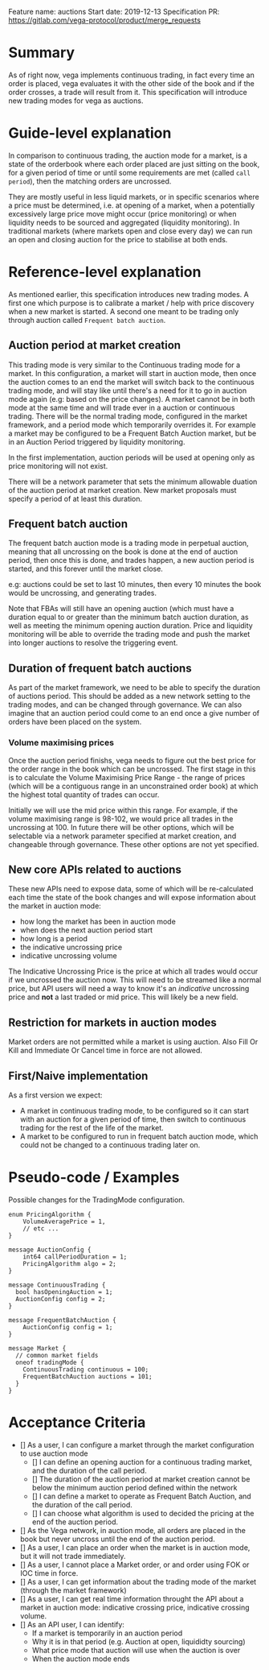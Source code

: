 Feature name: auctions
Start date: 2019-12-13
Specification PR: https://gitlab.com/vega-protocol/product/merge_requests

# Summary

As of right now, vega implements continuous trading, in fact every time an order is placed, vega evaluates it with the other side of the book and if the order crosses, a trade will result from it. This specification will introduce new trading modes for vega as auctions.

# Guide-level explanation
In comparison to continuous trading, the auction mode for a market, is a state of the orderbook where each order placed are just sitting on the book, for a given period of time or until some requirements are met (called `call period`), then the matching orders are uncrossed.

They are mostly useful in less liquid markets, or in specific scenarios where a price must be determined, i.e. at opening of a market, when a potentially excessively large price move might occur (price monitoring) or when liquidity needs to be sourced and aggregated (liquidity monitoring). In traditional markets (where markets open and close every day) we can run an open and closing auction for the price to stabilise at both ends.

# Reference-level explanation
As mentioned earlier, this specification introduces new trading modes. A first one which purpose is to calibrate a market / help with price discovery when a new market is started. A second one meant to be trading only through auction called `Frequent batch auction`.

## Auction period at market creation
This trading mode is very similar to the Continuous trading mode for a market. In this configuration, a market will start in auction mode, then once the auction comes to an end the market will switch back to the continuous trading mode, and will stay like until there's a need for it to go in auction mode again (e.g: based on the price changes).
A market cannot be in both mode at the same time and will trade ever in a auction or continuous trading. There will be the normal trading mode, configured in the market framework, and a period mode which temporarily overrides it. For example a market may be configured to be a Frequent Batch Auction market, but be in an Auction Period triggered by liquidity monitoring.

In the first implementation, auction periods will be used at opening only as price monitoring will not exist.

There will be a network parameter that sets the minimum allowable duation of the auction period at market creation. New market proposals must specify a period of at least this duration.

## Frequent batch auction
The frequent batch auction mode is a trading mode in perpetual auction, meaning that all uncrossing on the book is done at the end of auction period, then once this is done, and trades happen, a new auction period is started, and this forever until the market close.

e.g: auctions could be set to last 10 minutes, then every 10 minutes the book would be uncrossing, and generating trades.

Note that FBAs will still have an opening auction (which must have a duration equal to or greater than the minimum batch auction duration, as well as meeting the minimum opening auction duration. Price and liquidity monitoring will be able to override the trading mode and push the market into longer auctions to resolve the triggering event.

## Duration of frequent batch auctions
As part of the market framework, we need to be able to specify the duration of auctions period. This should be added as a new network setting to the trading modes, and can be changed through governance.
We can also imagine that an auction period could come to an end once a give number of orders have been placed on the system.

### Volume maximising prices
Once the auction period finishs, vega needs to figure out the best price for the order range in the book which can be uncrossed. The first stage in this is to calculate the Volume Maximising Price Range - the range of prices (which will be a contiguous range in an unconstrained order book) at which the highest total quantity of trades can occur.

Initially we will use the mid price within this range. For example, if the volume maximising range is 98-102, we would price all trades in the uncrossing at 100. In future there will be other options, which will be selectable via a network parameter specified at market creation, and changeable through governance. These other options are not yet specified.

## New core APIs related to auctions
These new APIs need to expose data, some of which will be re-calculated each time the state of the book changes and will expose information about the market in auction mode:
- how long the market has been in auction mode
- when does the next auction period start
- how long is a period
- the indicative uncrossing price
- indicative uncrossing volume

The Indicative Uncrossing Price is the price at which all trades would occur if we uncrossed the auction now. This will need to be streamed like a normal price, but API users will need a way to know it's an *indicative* uncrossing price and **not** a last traded or mid price. This will likely be a new field.

## Restriction for markets in auction modes
Market orders are not permitted while a market is using auction.
Also Fill Or Kill and Immediate Or Cancel time in force are not allowed.

## First/Naive implementation
As a first version we expect:
- A market in continuous trading mode, to be configured so it can start with an auction for a given period of time, then switch to continuous trading for the rest of the life of the market.
- A market to be configured to run in frequent batch auction mode, which could not be changed to a continuous trading later on.

# Pseudo-code / Examples
Possible changes for the TradingMode configuration.
```
enum PricingAlgorithm {
	VolumeAveragePrice = 1,
	// etc ...
}

message AuctionConfig {
	int64 callPeriodDuration = 1;
	PricingAlgorithm algo = 2;
}

message ContinuousTrading {
  bool hasOpeningAuction = 1;
  AuctionConfig config = 2;
}

message FrequentBatchAuction {
	AuctionConfig config = 1;
}

message Market {
  // common market fields
  oneof tradingMode {
    ContinuousTrading continuous = 100;
    FrequentBatchAuction auctions = 101;
  }
}
```
# Acceptance Criteria
- [] As a user, I can configure a market through the market configuration to use auction mode
  - [] I can define an opening auction for a continuous trading market, and the duration of the call period.
  - [] The duration of the auction period at market creation cannot be below the minimum auction period defined within the network
  - [] I can define a market to operate as Frequent Batch Auction, and the duration of the call period.
  - [] I can choose what algorithm is used to decided the pricing at the end of the auction period.
- [] As the Vega network, in auction mode, all orders are placed in the book but never uncross until the end of the auction period.
- [] As a user, I can place an order when the market is in auction mode, but it will not trade immediately.
- [] As a user, I cannot place a Market order, or and order using FOK or IOC time in force.
- [] As a user, I can get information about the trading mode of the market (through the market framework)
- [] As a user, I can get real time information throught the API about a market in auction mode: indicative crossing price, indicative crossing volume.
- [] As an API user, I can identify:
  - If a market is temporarily in an auction period
  - Why it is in that period (e.g. Auction at open, liquididty sourcing)
  - What price mode that auction will use when the auction is over
  - When the auction mode ends

